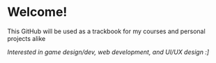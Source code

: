 # Welcome!
This GitHub will be used as a trackbook for my courses and personal projects alike

*Interested in game design/dev, web development, and UI/UX design :]*
